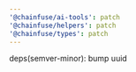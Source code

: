 ```yaml
---
'@chainfuse/ai-tools': patch
'@chainfuse/helpers': patch
'@chainfuse/types': patch
---
```


deps(semver-minor): bump uuid
